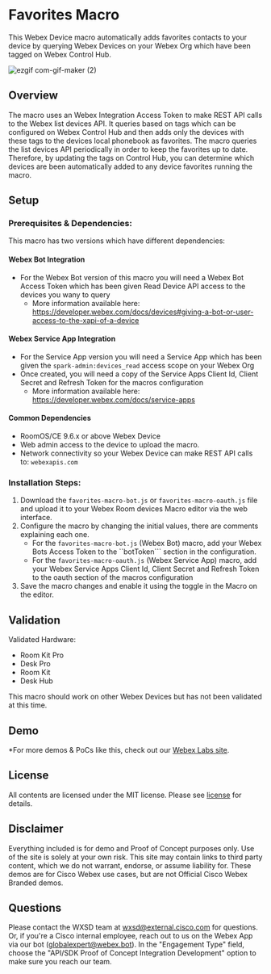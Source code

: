 # Favorites Macro

This Webex Device macro automatically adds favorites contacts to your device by querying Webex Devices on your Webex Org which have been tagged on Webex Control Hub.

![ezgif com-gif-maker (2)](https://user-images.githubusercontent.com/21026209/205152597-9fe570ca-d0ec-4153-b20e-73bf62eb65bf.gif)

## Overview

The macro uses an Webex Integration Access Token to make REST API calls to the Webex list devices API. It queries based on tags which can be configured on Webex Control Hub and then adds only the devices with these tags to the devices local phonebook as favorites. The macro queries the list devices API periodically in order to keep the favorites up to date. Therefore, by updating the tags on Control Hub, you can determine which devices are been automatically added to any device favorites running the macro.

## Setup

### Prerequisites & Dependencies: 

This macro has two versions which have different dependencies:

#### Webex Bot Integration

- For the Webex Bot version of this macro you will need a Webex Bot Access Token which has been given Read Device API access to the devices you wany to query
  - More information available here: https://developer.webex.com/docs/devices#giving-a-bot-or-user-access-to-the-xapi-of-a-device

#### Webex Service App Integration

- For the Service App version you will need a Service App which has been given the ``spark-admin:devices_read`` access scope on your Webex Org
- Once created, you will need a copy of the Service Apps Client Id, Client Secret and Refresh Token for the macros configuration
  - More information available here: https://developer.webex.com/docs/service-apps

#### Common Dependencies

- RoomOS/CE 9.6.x or above Webex Device
- Web admin access to the device to upload the macro.
- Network connectivity so your Webex Device can make REST API calls to: ``webexapis.com``

### Installation Steps:

1. Download the ``favorites-macro-bot.js`` or ``favorites-macro-oauth.js`` file and upload it to your Webex Room devices Macro editor via the web interface.
2. Configure the macro by changing the initial values, there are comments explaining each one.
    - For the ``favorites-macro-bot.js`` (Webex Bot) macro, add your Webex Bots Access Token to the ``botToken``` section in the configuration.
    - For the ``favorites-macro-oauth.js`` (Webex Service App) macro, add your Webex Service Apps Client Id, Client Secret and Refresh Token to the oauth section of the macros configuration
3. Save the macro changes and enable it using the toggle in the Macro on the editor.


## Validation

Validated Hardware:

* Room Kit Pro
* Desk Pro
* Room Kit
* Desk Hub

This macro should work on other Webex Devices but has not been validated at this time.

## Demo

*For more demos & PoCs like this, check out our [Webex Labs site](https://collabtoolbox.cisco.com/webex-labs).

## License

All contents are licensed under the MIT license. Please see [license](LICENSE) for details.

## Disclaimer

Everything included is for demo and Proof of Concept purposes only. Use of the site is solely at your own risk. This site may contain links to third party content, which we do not warrant, endorse, or assume liability for. These demos are for Cisco Webex use cases, but are not Official Cisco Webex Branded demos.

## Questions

Please contact the WXSD team at [wxsd@external.cisco.com](mailto:wxsd@external.cisco.com?subject=favorites-macro) for questions. Or, if you're a Cisco internal employee, reach out to us on the Webex App via our bot (globalexpert@webex.bot). In the "Engagement Type" field, choose the "API/SDK Proof of Concept Integration Development" option to make sure you reach our team. 
